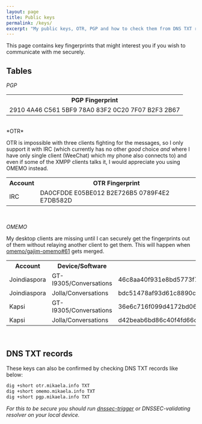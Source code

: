 ```yaml
---
layout: page
title: Public keys
permalink: /keys/
excerpt: "My public keys, OTR, PGP and how to check them from DNS TXT records of my subdomains."
---
```


This page contains key fingerprints that might interest you if you wish
to communicate with me securely.

## Tables

*PGP*

<table>
    <tr>
        <th>PGP Fingerprint</th>
    </tr>
    <tr>
        <td>2910 4A46 C561 5BF9 78A0  83F2 0C20 7F07 B2F3 2B67</td>
    </tr>
</table>
<br/>
*OTR*

OTR is impossible with three clients fighting for the messages, so I only
support it with IRC (which currently has no other *good* choice *and* where
I have only single client (WeeChat) which my phone also connects to) and
even if some of the XMPP clients talks it, I would appreciate you using
OMEMO instead.

<table>
    <tr>
        <th>Account</th>
        <th>OTR Fingerprint</th>
    </tr>
    <tr>
        <td>IRC</td>
        <td>DA0CFDDE E05BE012 B2E726B5 0789F4E2 E7DB582D</td>
    </tr>
</table>

<br/>

*OMEMO*

My desktop clients are missing until I can securely get the fingerprints
out of them without relaying another client to get them. This will happen
when [omemo/gajim-omemo#61](https://github.com/omemo/gajim-omemo/pull/61)
gets merged.

<table>
    <tr>
        <th>Account</th>
        <th>Device/Software</th>
        <th>OMEMO Fingerprint</th>
    </tr>
    <tr>
        <td>Joindiaspora</td>
        <td>GT-I9305/Conversations</td>
        <td>46c8aa40f931e8bd5773f7d10e64a6e5845f79fe48f2d7543df19b9211057a46</td>
    </tr>
    <tr>
        <td>Joindiaspora</td>
        <td>Jolla/Conversations</td>
        <td>bdc51478af93d61c8890c5e638cb658b3736cdb706309862ff5b48e4e74ab93b</td>
    </tr>
    <tr>
        <td>Kapsi</td>
        <td>GT-I9305/Conversations</td>
        <td>36e6c716f099d4172bd06b4bf2cf6bd9e59bdbcfa55b2912a521b39d81c50e53</td>
    </tr>
    <tr>
        <td>Kapsi</td>
        <td>Jolla/Conversations</td>
        <td>d42beab6bd86c40f4fd66c71de9f7dcc7532970e4a8cbf9d4938c4f99eb46864</td>
    </tr>
</table>
<br/>

## DNS TXT records

These keys can also be confirmed by checking DNS TXT records like below:

```bash
dig +short otr.mikaela.info TXT
dig +short omemo.mikaela.info TXT
dig +short pgp.mikaela.info TXT
```

*For this to be secure you should run [dnssec-trigger](https://www.nlnetlabs.nl/projects/dnssec-trigger/)
 or DNSSEC-validating resolver on your local device.*
